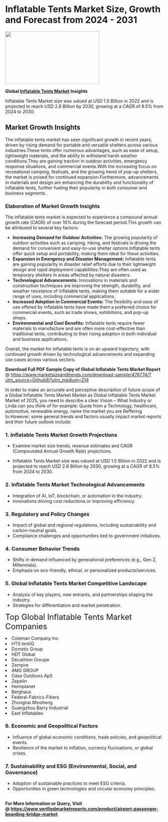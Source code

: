 <H1>Inflatable Tents Market Size, Growth and Forecast from 2024 - 2031</H1><img class="aligncenter size-medium wp-image-584254" src="https://thirdeyenews.in/wp-content/uploads/2024/09/Global-Market-Research-300x168.jpeg" alt="" width="300" height="168" /><p><strong>Global&nbsp;<a href="https://www.marketsizeandtrends.com/download-sample/476774/?utm_source=Github8j?utm_medium=214">Inflatable Tents Market</a> Insights</strong></p><p>Inflatable Tents Market size was valued at USD 1.5 Billion in 2022 and is projected to reach USD 2.8 Billion by 2030, growing at a CAGR of 8.5% from 2024 to 2030.</p><p><h2>Market Growth Insights</h2> <p>The inflatable tents market has seen significant growth in recent years, driven by rising demand for portable and versatile shelters across various industries.These tents offer numerous advantages, such as ease of setup, lightweight materials, and the ability to withstand harsh weather conditions.They are gaining traction in outdoor activities, emergency response situations, and commercial events.With the increasing focus on recreational camping, festivals, and the growing trend of pop-up shelters, the market is poised for continued expansion.Furthermore, advancements in materials and design are enhancing the durability and functionality of inflatable tents, further fueling their popularity in both consumer and business segments.</p> <h3>Elaboration of Market Growth Insights</h3> <p>The inflatable tents market is expected to experience a compound annual growth rate (CAGR) of over 10% during the forecast period.This growth can be attributed to several key factors:</p> <ul> <li><strong>Increasing Demand for Outdoor Activities:</strong> The growing popularity of outdoor activities such as camping, hiking, and festivals is driving the demand for convenient and easy-to-use shelter options.Inflatable tents offer quick setup and portability, making them ideal for these activities.</li> <li><strong>Expansion in Emergency and Disaster Management:</strong> Inflatable tents are gaining popularity in disaster relief efforts due to their lightweight design and rapid deployment capabilities.They are often used as temporary shelters in areas affected by natural disasters.</li> <li><strong>Technological Advancements:</strong> Innovations in materials and construction techniques are improving the strength, durability, and weather resistance of inflatable tents, making them suitable for a wider range of uses, including commercial applications.</li> <li><strong>Increased Adoption in Commercial Events:</strong> The flexibility and ease of use offered by inflatable tents have made them a preferred choice for commercial events, such as trade shows, exhibitions, and pop-up shops.</li> <li><strong>Environmental and Cost Benefits:</strong> Inflatable tents require fewer materials to manufacture and are often more cost-effective than traditional tents, contributing to their rising adoption in both individual and business applications.</li> </ul> <p>Overall, the market for inflatable tents is on an upward trajectory, with continued growth driven by technological advancements and expanding use cases across various sectors.</p> <p><span class=""><strong>Download Full PDF Sample Copy of Global Inflatable Tents Market Report</strong> @ <a href="https://www.marketsizeandtrends.com/download-sample/476774/?utm_source=Github8j?utm_medium=214" target="_blank">https://www.marketsizeandtrends.com/download-sample/476774/?utm_source=Github8j?utm_medium=214</a></span></p><p>In order to make an accurate and perceptive description of future scope of a Global&nbsp;Inflatable Tents Market Market as Global&nbsp;Inflatable Tents Market Market of 2025, you need to describe a clear Vision &ndash; What Industry or Linda can you think of for example: Quote from a Technology, healthcare, automotive, renewable energy, name the market you are Reffering to.However, some general trends and factors usually impact market reports and their future outlook include:</p><h3>1.&nbsp;<strong>Inflatable Tents Market Growth Projections</strong></h3><ul><li>Examine market size trends, revenue estimates and CAGR (Compounded Annual Growth Rate) projections.</li><li><p>Inflatable Tents Market size was valued at USD 1.5 Billion in 2022 and is projected to reach USD 2.8 Billion by 2030, growing at a CAGR of 8.5% from 2024 to 2030.</p></li></ul><h3>2.&nbsp;<strong>Inflatable Tents Market Technological Advancements</strong></h3><ul><li>Integration of AI, IoT, blockchain, or automation in the industry.</li><li>Innovations driving cost reductions or improving efficiency.</li></ul><h3>3.&nbsp;<strong>Regulatory and Policy Changes</strong></h3><ul><li>Impact of global and regional regulations, including sustainability and carbon-neutral goals.</li><li>Compliance challenges and opportunities tied to government initiatives.</li></ul><h3>4.&nbsp;<strong>Consumer Behavior Trends</strong></h3><ul><li>Shifts in demand influenced by generational preferences (e.g., Gen Z, Millennials).</li><li>Emphasis on eco-friendly, ethical, or personalized products/services.</li></ul><h3>5.&nbsp;<strong>Global Inflatable Tents Market Competitive Landscape</strong></h3><ul><li>Analysis of key players, new entrants, and partnerships shaping the industry.</li><li>Strategies for differentiation and market penetration.</li></ul><p data-pm-slice="1 1 []"><span style="color: inherit; font-family: inherit; font-size: 25px;">Top Global Inflatable Tents Market Companies</span></p><div class="" data-test-id=""><p><li>Coleman Company Inc</li><li> HTS tentiQ</li><li> Dometic Group</li><li> HDT Global</li><li> Decathlon Groupe</li><li> Zempire</li><li> AMG GROUP</li><li> Oase Outdoors ApS</li><li> Zepelin</li><li> Heimplanet</li><li> Berghaus</li><li> Federal-Fabrics-Fibers</li><li> Zhonghai Minsheng</li><li> Guangzhou Barry Industrial</li><li> East Inflatables</li></p></div><h3>6.&nbsp;<strong>Economic and Geopolitical Factors</strong></h3><ul><li>Influence of global economic conditions, trade policies, and geopolitical events.</li><li>Resilience of the market to inflation, currency fluctuations, or global crises.</li></ul><h3>7.&nbsp;<strong>Sustainability and ESG (Environmental, Social, and Governance)</strong></h3><ul><li>Adoption of sustainable practices to meet ESG criteria.</li><li>Opportunities in green technologies and circular economy principles.</li></ul><h2><strong style="font-size: 14px;">For More Information or Query, Visit @&nbsp;</strong><a style="background-color: #ffffff; font-size: 14px;" href="https://www.marketsizeandtrends.com/report/inflatable-tents-market/" target="_blank">https://www.verifiedmarketreports.com/product/airport-passenger-boarding-bridge-market</a></h2>